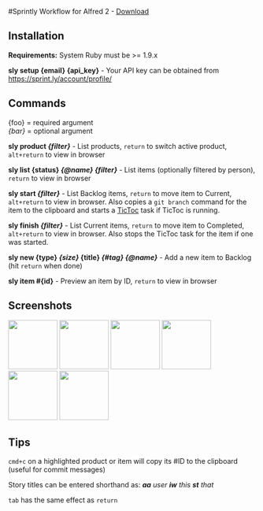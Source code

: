 #Sprintly Workflow for Alfred 2 - [Download](https://github.com/samrayner/Sprintly-for-Alfred/releases/download/v1.0.4/Sprintly.alfredworkflow)

Installation
------------

**Requirements:** System Ruby must be >= 1.9.x

**sly setup {email} {api_key}** - Your API key can be obtained from <https://sprint.ly/account/profile/>


Commands
--------

{foo} = required argument   
_{bar}_ = optional argument

**sly product _{filter}_** - List products, `return` to switch active product, `alt+return` to view in browser

**sly list {status} _{@name}_ _{filter}_** - List items (optionally filtered by person), `return` to view in browser

**sly start _{filter}_** - List Backlog items, `return` to move item to Current, `alt+return` to view in browser. Also copies a `git branch` command for the item to the clipboard and starts a [TicToc][] task if TicToc is running.

**sly finish _{filter}_** - List Current items, `return` to move item to Completed, `alt+return` to view in browser. Also stops the TicToc task for the item if one was started.

**sly new {type} _{size}_ {title} _{#tag}_ _{@name}_** - Add a new item to Backlog (hit `return` when done)

**sly item #{id}** - Preview an item by ID, `return` to view in browser


Screenshots
-----------
<a href="http://www.samrayner.com/images/galleries/sprintly-for-alfred/1.jpg" target="_blank"><img src="http://www.samrayner.com/images/galleries/sprintly-for-alfred/1.jpg" alt="" width="100" height="100" /></a> 
<a href="http://www.samrayner.com/images/galleries/sprintly-for-alfred/2.jpg" target="_blank"><img src="http://www.samrayner.com/images/galleries/sprintly-for-alfred/2.jpg" alt="" width="100" height="100" /></a> 
<a href="http://www.samrayner.com/images/galleries/sprintly-for-alfred/3.jpg" target="_blank"><img src="http://www.samrayner.com/images/galleries/sprintly-for-alfred/3.jpg" alt="" width="100" height="100" /></a> 
<a href="http://www.samrayner.com/images/galleries/sprintly-for-alfred/4.jpg" target="_blank"><img src="http://www.samrayner.com/images/galleries/sprintly-for-alfred/4.jpg" alt="" width="100" height="100" /></a> 
<a href="http://www.samrayner.com/images/galleries/sprintly-for-alfred/5.jpg" target="_blank"><img src="http://www.samrayner.com/images/galleries/sprintly-for-alfred/5.jpg" alt="" width="100" height="100" /></a> 
<a href="http://www.samrayner.com/images/galleries/sprintly-for-alfred/6.jpg" target="_blank"><img src="http://www.samrayner.com/images/galleries/sprintly-for-alfred/6.jpg" alt="" width="100" height="100" /></a>


Tips
----

`cmd+c` on a highlighted product or item will copy its #ID to the clipboard (useful for commit messages)

Story titles can be entered shorthand as: _**aa** user **iw** this **st** that_

`tab` has the same effect as `return`

[rvm]: https://rvm.io/
[rbenv]: https://github.com/sstephenson/rbenv/
[tictoc]: http://overcommitted.com/tictoc/

